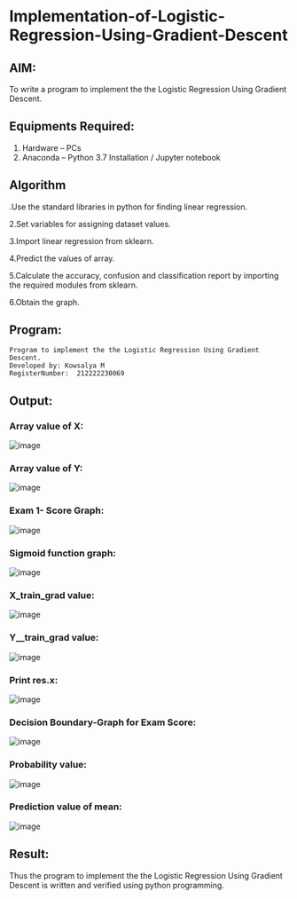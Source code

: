 # Implementation-of-Logistic-Regression-Using-Gradient-Descent

## AIM:
To write a program to implement the the Logistic Regression Using Gradient Descent.

## Equipments Required:
1. Hardware – PCs
2. Anaconda – Python 3.7 Installation / Jupyter notebook

## Algorithm
.Use the standard libraries in python for finding linear regression.

2.Set variables for assigning dataset values.

3.Import linear regression from sklearn.

4.Predict the values of array.

5.Calculate the accuracy, confusion and classification report by importing the required modules from sklearn.

6.Obtain the graph.

## Program:
```
Program to implement the the Logistic Regression Using Gradient Descent.
Developed by: Kowsalya M
RegisterNumber:  212222230069
```

## Output:
### Array value of X:
![image](https://github.com/Kowsalyasathya/-Implementation-of-Logistic-Regression-Using-Gradient-Descent/assets/118671457/80ba5615-85dc-4357-9d3a-10ea83fe93db)
### Array value of Y:
![image](https://github.com/Kowsalyasathya/-Implementation-of-Logistic-Regression-Using-Gradient-Descent/assets/118671457/662f4ae3-7675-4720-b2e7-c307600db314)
### Exam 1- Score Graph:
![image](https://github.com/Kowsalyasathya/-Implementation-of-Logistic-Regression-Using-Gradient-Descent/assets/118671457/88d9b7ae-e660-43bf-b522-51858b21ba22)
### Sigmoid function graph:
![image](https://github.com/Kowsalyasathya/-Implementation-of-Logistic-Regression-Using-Gradient-Descent/assets/118671457/459521e1-d8c5-4c5e-8006-535d91ab938c)
### X_train_grad value:
![image](https://github.com/Kowsalyasathya/-Implementation-of-Logistic-Regression-Using-Gradient-Descent/assets/118671457/da01e33e-726f-4b92-bd29-33fc1caf072a)
###  Y__train_grad value:
![image](https://github.com/Kowsalyasathya/-Implementation-of-Logistic-Regression-Using-Gradient-Descent/assets/118671457/efdd19e8-6ad9-4c3d-855d-9eadd77e96c9)
### Print res.x:
![image](https://github.com/Kowsalyasathya/-Implementation-of-Logistic-Regression-Using-Gradient-Descent/assets/118671457/d11c4f1a-1104-4f6e-9ebc-f16c965a6617)
### Decision Boundary-Graph for Exam Score:
![image](https://github.com/Kowsalyasathya/-Implementation-of-Logistic-Regression-Using-Gradient-Descent/assets/118671457/46eaee2f-696e-4720-a1ee-99e84702b28f)
### Probability value:
![image](https://github.com/Kowsalyasathya/-Implementation-of-Logistic-Regression-Using-Gradient-Descent/assets/118671457/13e52b70-9b10-4e1e-831d-d1cb6914c12e)
### Prediction value of mean:
![image](https://github.com/Kowsalyasathya/-Implementation-of-Logistic-Regression-Using-Gradient-Descent/assets/118671457/15ae63f3-d44b-4be0-b2ff-b6320092b31b)

## Result:
Thus the program to implement the the Logistic Regression Using Gradient Descent is written and verified using python programming.

